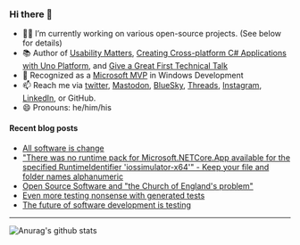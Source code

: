 ### Hi there 👋

- 👨‍💻 I’m currently working on various open-source projects. (See below for details)
- 📚 Author of [Usability Matters](https://www.manning.com/books/usability-matters?a_aid=mrlacey), [Creating Cross-platform C# Applications with Uno Platform](https://www.packtpub.com/product/creating-cross-platform-c-applications-with-uno-platform/9781801078498), and [Give a Great First Technical Talk](https://amzn.to/3XQ82gY)
- 🏅 Recognized as a [Microsoft MVP](https://mvp.microsoft.com/en-us/PublicProfile/5001397?fullName=Matt%20Lacey) in Windows Development
- 📫 Reach me via [twitter](https://twitter.com/mrlacey), <a rel="me" href="https://fosstodon.org/@mrlacey">Mastodon</a>, [BlueSky](https://bsky.app/profile/mrlacey.bsky.social), [Threads](https://www.threads.net/@mattrlacey), [Instagram](https://www.instagram.com/mattrlacey), [LinkedIn](https://www.linkedin.com/in/mrlacey), or GitHub.
- 😄 Pronouns: he/him/his

<!--
**mrlacey/mrlacey** is a ✨ _special_ ✨ repository because its `README.md` (this file) appears on your GitHub profile.

Here are some ideas to get you started:

- 🔭 I’m currently working on ...
- 🌱 I’m currently learning ...
- 👯 I’m looking to collaborate on ...
- 🤔 I’m looking for help with ...
- 💬 Ask me about ...
- 📫 How to reach me: ...
- 😄 Pronouns: ...
- ⚡ Fun fact: ...
-->

#### Recent blog posts
<!-- BLOG-POST-LIST:START -->
- [All software is change](https://www.mrlacey.com/2024/12/all-software-is-change.html)
- [&quot;There was no runtime pack for Microsoft.NETCore.App available for the specified RuntimeIdentifier &#39;iossimulator-x64&#39;&quot; - Keep your file and folder names alphanumeric](https://www.mrlacey.com/2024/12/there-was-no-runtime-pack-for.html)
- [Open Source Software and &quot;the Church of England&#39;s problem&quot;](https://www.mrlacey.com/2024/11/open-source-software-and-church-of.html)
- [Even more testing nonsense with generated tests](https://www.mrlacey.com/2024/11/even-more-testing-nonsense-with.html)
- [The future of software development is testing](https://www.mrlacey.com/2024/11/the-future-of-software-development-is.html)
<!-- BLOG-POST-LIST:END -->

---

![Anurag's github stats](https://github-readme-stats.vercel.app/api?username=mrlacey&count_private=true&show_icons=true)
